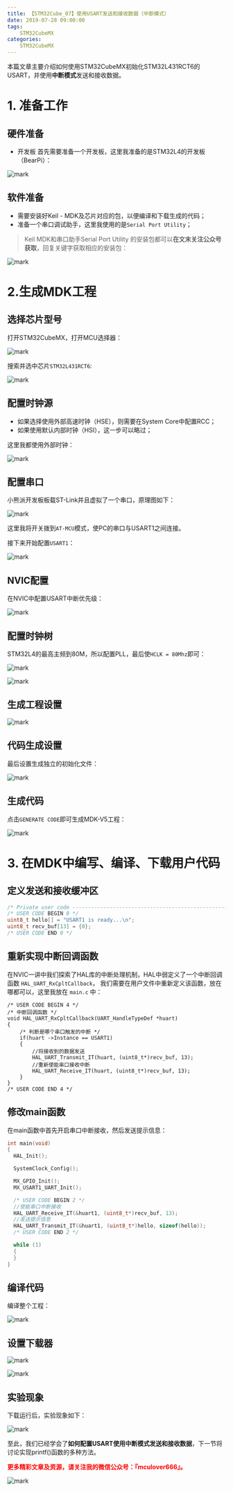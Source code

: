 ```yaml
---
title: 【STM32Cube_07】使用USART发送和接收数据（中断模式）
date: 2019-07-28 09:00:00
tags:
    STM32CubeMX
categories:
    STM32CubeMX
---
```


本篇文章主要介绍如何使用STM32CubeMX初始化STM32L431RCT6的USART，并使用**中断模式**发送和接收数据。
<!--more-->
# 1. 准备工作
## 硬件准备
- 开发板
首先需要准备一个开发板，这里我准备的是STM32L4的开发板（BearPi）：

![mark](http://mculover666.cn/image/20190806/9uiPTi5odYSj.png?imageslim)

## 软件准备
- 需要安装好Keil - MDK及芯片对应的包，以便编译和下载生成的代码；
- 准备一个串口调试助手，这里我使用的是`Serial Port Utility`；

>Keil MDK和串口助手Serial Port Utility 的安装包都可以**在文末关注公众号获取**，回复关键字获取相应的安装包：

![mark](http://mculover666.cn/image/20190814/gubaOwmETp1w.png?imageslim)
 
# 2.生成MDK工程
## 选择芯片型号
打开STM32CubeMX，打开MCU选择器：

![mark](http://mculover666.cn/image/20190806/gBP6glmUSH80.png?imageslim)

搜索并选中芯片`STM32L431RCT6`:

![mark](http://mculover666.cn/image/20190806/gnyHwdl53uVD.png?imageslim)

## 配置时钟源

- 如果选择使用外部高速时钟（HSE），则需要在System Core中配置RCC；
- 如果使用默认内部时钟（HSI），这一步可以略过；

这里我都使用外部时钟：

![mark](http://mculover666.cn/image/20190806/k593lGGb5tlW.png?imageslim)

## 配置串口
小熊派开发板板载ST-Link并且虚拟了一个串口，原理图如下：

![mark](http://mculover666.cn/image/20190814/IwyXONVefPx9.png?imageslim)

这里我将开关拨到`AT-MCU`模式，使PC的串口与USART1之间连接。

接下来开始配置`USART1`：

![mark](http://mculover666.cn/image/20190814/nLMRMYtmzghl.png?imageslim)

## NVIC配置
在NVIC中配置USART中断优先级：

![mark](http://mculover666.cn/image/20190816/Uw6jxzmblvJW.png?imageslim)

## 配置时钟树
STM32L4的最高主频到80M，所以配置PLL，最后使`HCLK = 80Mhz`即可：

![mark](http://mculover666.cn/image/20190806/1TQg7frjRpVr.png?imageslim)

![mark](http://mculover666.cn/image/20190814/AITGSflAXS45.png?imageslim)

## 生成工程设置

![mark](http://mculover666.cn/image/20190816/RUWz76PbSunq.png?imageslim)

## 代码生成设置

最后设置生成独立的初始化文件：

![mark](http://mculover666.cn/image/20190812/PwTCS6QzHiyG.png?imageslim)

## 生成代码

点击`GENERATE CODE`即可生成MDK-V5工程：

![mark](http://mculover666.cn/image/20190806/s0jGhLBWW6Cm.png?imageslim)

# 3. 在MDK中编写、编译、下载用户代码
## 定义发送和接收缓冲区
```c
/* Private user code ---------------------------------------------------------*/
/* USER CODE BEGIN 0 */
uint8_t hello[] = "USART1 is ready...\n";
uint8_t recv_buf[13] = {0};
/* USER CODE END 0 */
```
## 重新实现中断回调函数
在NVIC一讲中我们探索了HAL库的中断处理机制，HAL中弱定义了一个中断回调函数 `HAL_UART_RxCpltCallback`， 我们需要在用户文件中重新定义该函数，放在哪都可以，这里我放在 `main.c` 中：
```
/* USER CODE BEGIN 4 */
/* 中断回调函数 */
void HAL_UART_RxCpltCallback(UART_HandleTypeDef *huart)
{
	/* 判断是哪个串口触发的中断 */
	if(huart ->Instance == USART1)
	{
		//将接收到的数据发送
		HAL_UART_Transmit_IT(huart, (uint8_t*)recv_buf, 13);
		//重新使能串口接收中断
		HAL_UART_Receive_IT(huart, (uint8_t*)recv_buf, 13);
	}
}
/* USER CODE END 4 */
```
## 修改main函数
在main函数中首先开启串口中断接收，然后发送提示信息：
```c
int main(void)
{
  HAL_Init();

  SystemClock_Config();

  MX_GPIO_Init();
  MX_USART1_UART_Init();

  /* USER CODE BEGIN 2 */
  //使能串口中断接收
  HAL_UART_Receive_IT(&huart1, (uint8_t*)recv_buf, 13);
  //发送提示信息
  HAL_UART_Transmit_IT(&huart1, (uint8_t*)hello, sizeof(hello));
  /* USER CODE END 2 */

  while (1)
  {
  }
}
```

## 编译代码

编译整个工程：

![mark](http://mculover666.cn/image/20190816/u6VALN7Rhqr0.png?imageslim)

## 设置下载器

![mark](http://mculover666.cn/image/20190812/PHve6DYPkO9M.png?imageslim)

![mark](http://mculover666.cn/image/20190812/djSNbMCj6Hh6.png?imageslim)

## 实验现象
下载运行后，实验现象如下：

![mark](http://mculover666.cn/image/20190816/RJHLbTakyimI.png?imageslim)

至此，我们已经学会了**如何配置USART使用中断模式发送和接收数据**，下一节将讨论实现printf()函数的多种方法。

**<font color="#FF0000">更多精彩文章及资源，请关注我的微信公众号：『mculover666』。</font>**

![mark](http://mculover666.cn/image/20190814/NQqt1eRxrl1K.png?imageslim)